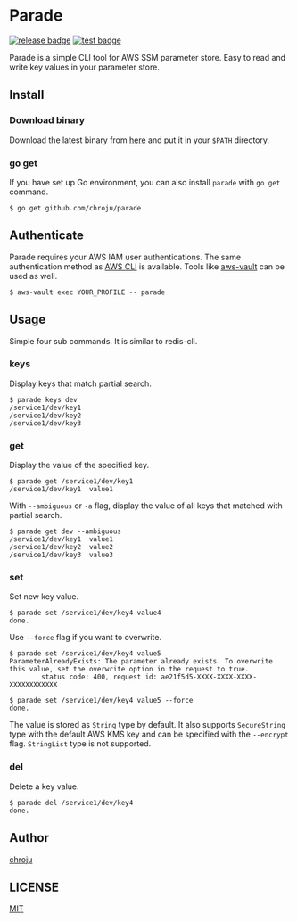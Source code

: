 Parade
======

[![release badge](https://img.shields.io/github/v/release/chroju/parade.svg)](https://github.com/chroju/parade/releases)
[![test badge](https://github.com/chroju/parade/workflows/test/badge.svg)](https://github.com/chroju/parade/actions?workflow=test)

Parade is a simple CLI tool for AWS SSM parameter store. Easy to read and write key values in your parameter store.

Install
-------

### Download binary

Download the latest binary from [here](https://github.com/chroju/parade/releases) and put it in your `$PATH` directory.

### go get

If you have set up Go environment, you can also install `parade` with `go get` command.

```
$ go get github.com/chroju/parade
```

Authenticate
------------

Parade requires your AWS IAM user authentications. The same authentication method as [AWS CLI](https://docs.aws.amazon.com/cli/latest/userguide/cli-chap-configure.html) is available. Tools like [aws-vault](https://github.com/99designs/aws-vault) can be used as well.

```
$ aws-vault exec YOUR_PROFILE -- parade
```

Usage
-----

Simple four sub commands. It is similar to redis-cli. 

### keys

Display keys that match partial search.

```
$ parade keys dev
/service1/dev/key1
/service1/dev/key2
/service1/dev/key3
```

### get

Display the value of the specified key.

```
$ parade get /service1/dev/key1
/service1/dev/key1  value1
```

With `--ambiguous` or `-a` flag, display the value of all keys that matched with partial search.

```
$ parade get dev --ambiguous
/service1/dev/key1  value1
/service1/dev/key2  value2
/service1/dev/key3  value3
```

### set

Set new key value.

```
$ parade set /service1/dev/key4 value4
done.
```

Use `--force` flag if you want to overwrite.

```
$ parade set /service1/dev/key4 value5
ParameterAlreadyExists: The parameter already exists. To overwrite this value, set the overwrite option in the request to true.
        status code: 400, request id: ae21f5d5-XXXX-XXXX-XXXX-XXXXXXXXXXXX

$ parade set /service1/dev/key4 value5 --force
done.
```

The value is stored as `String` type by default. It also supports `SecureString` type with the default AWS KMS key and can be specified with the `--encrypt` flag. `StringList` type is not supported.


### del

Delete a key value.

```
$ parade del /service1/dev/key4
done.
```

Author
----

[chroju](https://github.com/chroju)

LICENSE
----

[MIT](https://github.com/chroju/parade/LICENSE)
